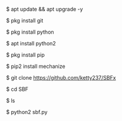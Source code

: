 $ apt update && apt upgrade -y


$ pkg install git


$ pkg install python


$ apt install python2


$ pkg install pip


$ pip2 install mechanize


$ git clone https://github.com/ketty237/SBFx


$ cd SBF


$ ls


$ python2 sbf.py

